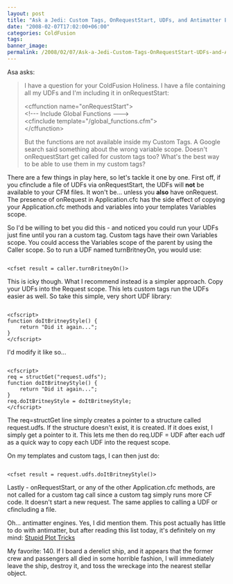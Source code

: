 ```yaml
---
layout: post
title: "Ask a Jedi: Custom Tags, OnRequestStart, UDFs, and Antimatter Engines"
date: "2008-02-07T17:02:00+06:00"
categories: ColdFusion 
tags: 
banner_image: 
permalink: /2008/02/07/Ask-a-Jedi-Custom-Tags-OnRequestStart-UDFs-and-Antimatter-Engines
---
```


Asa asks:

<blockquote>
<p>
I have a question for your ColdFusion Holiness. I have a file containing all my UDFs and I'm including it in onRequestStart:

&lt;cffunction name="onRequestStart"&gt;<br>
    &lt;!--- Include Global Functions ---&gt;<br>
        &lt;cfinclude template="/global_functions.cfm"&gt;<br>
&lt;/cffunction&gt;<br>

But the functions are not available inside my Custom Tags. A Google search said something about the wrong variable scope. Doesn't onRequestStart get called for custom tags too? What's the best way to be able to use them in my custom tags? 
</p>
</blockquote>

There are a few things in play here, so let's tackle it one by one. First off, if you cfinclude a file of UDFs via onRequestStart, the UDFs will <b>not</b> be available to your CFM files. It won't be... unless you <b>also</b> have onRequest. The presence of onRequest in Application.cfc has the side effect of copying your Application.cfc methods and variables into your templates Variables scope.
<!--more-->
So I'd be willing to bet you did this - and noticed you could run your UDFs just fine until you ran a custom tag. Custom tags have their own Variables scope. You could access the Variables scope of the parent by using the Caller scope. So to run a UDF named turnBritneyOn, you would use:

<code>
&lt;cfset result = caller.turnBritneyOn()&gt;
</code>

This is icky though. What I recommend instead is a simpler approach. Copy your UDFs into the Request scope. This lets custom tags run the UDFs easier as well. So take this simple, very short UDF library:

<code>
&lt;cfscript&gt;
function doItBritneyStyle() {
	return "Did it again...";
}
&lt;/cfscript&gt;
</code>

I'd modify it like so...

<code>
&lt;cfscript&gt;
req = structGet("request.udfs");
function doItBritneyStyle() {
	return "Did it again...";
}
req.doItBritneyStyle = doItBritneyStyle;
&lt;/cfscript&gt;
</code>

The req=structGet line simply creates a pointer to a structure called request.udfs. If the structure doesn't exist, it is created. If it does exist, I simply get a pointer to it. This lets me then do req.UDF = UDF after each udf as a quick way to copy each UDF into the request scope.

On my templates and custom tags, I can then just do:

<code>
&lt;cfset result = request.udfs.doItBritneyStyle()&gt;
</code>

Lastly - onRequestStart, or any of the other Application.cfc methods, are not called for a custom tag call since a custom tag simply runs more CF code. It doesn't start a new request. The same applies to calling a UDF or cfincluding a file.

Oh... antimatter engines. Yes, I did mention them. This post actually has little to do with antimatter, but after reading this list today, it's definitely on my mind: <a href="http://www.sff.net/paradise/overlord.html#captain">Stupid Plot Tricks</a>

My favorite: 140. If I board a derelict ship, and it appears that the former crew and passengers all died in some horrible fashion, I will immediately leave the ship, destroy it, and toss the wreckage into the nearest stellar object.